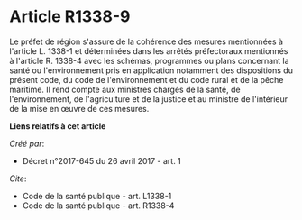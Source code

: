 # Article R1338-9

Le préfet de région s'assure de la cohérence des mesures mentionnées à l'article L. 1338-1 et déterminées dans les arrêtés
préfectoraux mentionnés à l'article R. 1338-4 avec les schémas, programmes ou plans concernant la santé ou l'environnement
pris en application notamment des dispositions du présent code, du code de l'environnement et du code rural et de la pêche
maritime. Il rend compte aux ministres chargés de la santé, de l'environnement, de l'agriculture et de la justice et au
ministre de l'intérieur de la mise en œuvre de ces mesures.

**Liens relatifs à cet article**

_Créé par_:

  - Décret n°2017-645 du 26 avril 2017 - art. 1

_Cite_:

  - Code de la santé publique - art. L1338-1
  - Code de la santé publique - art. R1338-4
